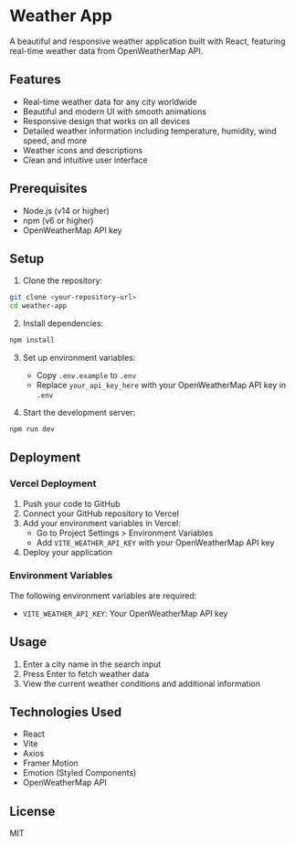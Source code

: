 # Weather App

A beautiful and responsive weather application built with React, featuring real-time weather data from OpenWeatherMap API.

## Features

- Real-time weather data for any city worldwide
- Beautiful and modern UI with smooth animations
- Responsive design that works on all devices
- Detailed weather information including temperature, humidity, wind speed, and more
- Weather icons and descriptions
- Clean and intuitive user interface

## Prerequisites

- Node.js (v14 or higher)
- npm (v6 or higher)
- OpenWeatherMap API key

## Setup

1. Clone the repository:
```bash
git clone <your-repository-url>
cd weather-app
```

2. Install dependencies:
```bash
npm install
```

3. Set up environment variables:
   - Copy `.env.example` to `.env`
   - Replace `your_api_key_here` with your OpenWeatherMap API key in `.env`

4. Start the development server:
```bash
npm run dev
```

## Deployment

### Vercel Deployment

1. Push your code to GitHub
2. Connect your GitHub repository to Vercel
3. Add your environment variables in Vercel:
   - Go to Project Settings > Environment Variables
   - Add `VITE_WEATHER_API_KEY` with your OpenWeatherMap API key
4. Deploy your application

### Environment Variables

The following environment variables are required:

- `VITE_WEATHER_API_KEY`: Your OpenWeatherMap API key

## Usage

1. Enter a city name in the search input
2. Press Enter to fetch weather data
3. View the current weather conditions and additional information

## Technologies Used

- React
- Vite
- Axios
- Framer Motion
- Emotion (Styled Components)
- OpenWeatherMap API

## License

MIT 